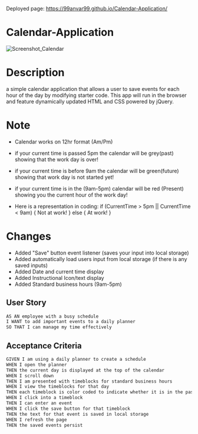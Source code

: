 Deployed page: https://99anvar99.github.io/Calendar-Application/

# Calendar-Application
![Screenshot_Calendar](https://github.com/99Anvar99/Calendar-Application/assets/60616540/34420f07-28af-457b-80e1-5b1d72e2dbe2)

# Description
a simple calendar application that allows a user to save events for each hour of the day by modifying starter code. This app will run in the browser and feature dynamically updated HTML and CSS powered by jQuery.

# Note
- Calendar works on 12hr format (Am/Pm) 
- if your current time is passed 5pm the calendar will be grey(past) showing that the work day is over!
- if your current time is before 9am the calendar will be green(future) showing that work day is not started yet!
- if your current time is in the (9am-5pm) calendar will be red (Present) showing you the current hour of the work day!

- Here is a representation in coding:
if (CurrentTime > 5pm || CurrentTime < 9am)
{
  Not at work!
}
else
{
  At work!
}

# Changes
- Added "Save" button event listener (saves your input into local storage)
- Added automatically load users input from local storage (if there is any saved inputs) 
- Added Date and current time display
- Added Instructional Icon/text display
- Added Standard business hours (9am-5pm)


## User Story

```md
AS AN employee with a busy schedule
I WANT to add important events to a daily planner
SO THAT I can manage my time effectively
```

## Acceptance Criteria

```md
GIVEN I am using a daily planner to create a schedule
WHEN I open the planner
THEN the current day is displayed at the top of the calendar
WHEN I scroll down
THEN I am presented with timeblocks for standard business hours
WHEN I view the timeblocks for that day
THEN each timeblock is color coded to indicate whether it is in the past, present, or future
WHEN I click into a timeblock
THEN I can enter an event
WHEN I click the save button for that timeblock
THEN the text for that event is saved in local storage
WHEN I refresh the page
THEN the saved events persist
```

